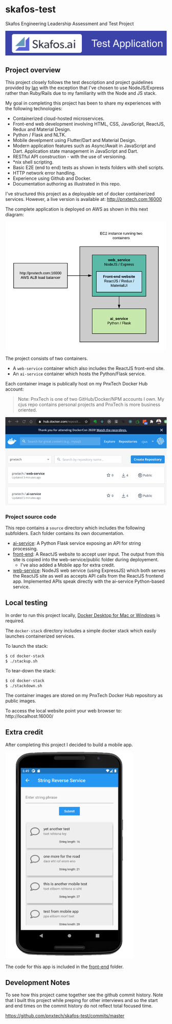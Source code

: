 # skafos-test
Skafos Engineering Leadership Assessment and Test Project

![](gh-project-logo.png)

## Project overview
This project closely follows the test description and project guidelines provided by [Ian](https://github.com/ianterrell) with the exception that I've chosen to use NodeJS/Express rather than Ruby/Rails due to my familiarity with the Node and JS stack.

My goal in completing this project has been to share my experiences with the following technologies:

* Containerized cloud-hosted microservices.
* Front-end web development involving HTML, CSS, JavaScript, ReactJS, Redux and Material Design.
* Python / Flask and NLTK.
* Mobile develpment using Flutter/Dart and Material Design.
* Modern application features such as Async/Await in JavaScript and Dart. Application state management in JavaScript and Dart.
* RESTful API construction - with the use of versioning.
* *nix shell scripting.
* Basic E2E (end to end) tests as shown in tests folders with shell scripts.
* HTTP network error handling.
* Experience using Github and Docker.
* Documentation authoring as illustrated in this repo.

I've structured this project as a deployable set of docker containerized services.  However, a live version is available at:
http://pnxtech.com:16000

The complete application is deployed on AWS as shown in this next diagram:

![](architecture.png)

The project consists of two containers.
* A `web-service` container which also includes the ReactJS front-end site.
* An `ai-service` container which hosts the Python/Flask service.

Each container image is publically host on my PnxTech Docker Hub account:
> Note: PnxTech is one of two GitHub/Docker/NPM accounts I own.  My cjus repo contains personal projects and PnxTech is more business oriented.

![](docker.png)

### Project source code
This repo contains a `source` directory which includes the following subfolders. Each folder contains its own documentation.

* [ai-service](./source/ai-service/README.md): A Python Flask service exposing an API for string processing.
* [front-end](./source/front-end/): A ReactJS website to accept user input. The output from this site is copied into the web-service/public folder during deployement.
  * I've also added a Mobile app for extra credit.
* [web-service](./source/web-service/README.md): NodeJS web service (using ExpressJS) which both serves the ReactJS site as well as accepts API calls from the ReactJS frontend app. Implemented APIs speak directly with the ai-service Python-based service.

## Local testing
In order to run this project locally, [Docker Desktop for Mac or Windows](https://www.docker.com/products/docker-desktop) is required.

The `docker-stack` directory includes a simple docker stack which easily launches containerized services.

To launch the stack:

```shell
$ cd docker-stack
$ ./stackup.sh
```

To tear-down the stack:

```shell
$ cd docker-stack
$ ./stackdown.sh
```
The container images are stored on my PnxTech Docker Hub repository as public images.

To access the local website point your web browser to: http://localhost:16000/

## Extra credit
After completing this project I decided to build a mobile app.

<img src="source/front-end/mobile/screen3.png" width="400px" />

The code for this app is included in the [front-end](./source/front-end/) folder.

## Development Notes
To see how this project came together see the github commit history.
Note that I built this project while preping for other interviews and so the start and end times on the commit history do not reflect total focused time.

https://github.com/pnxtech/skafos-test/commits/master

